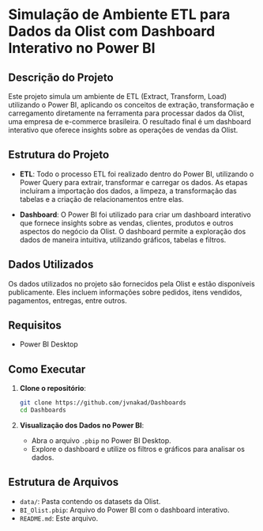 # Simulação de Ambiente ETL para Dados da Olist com Dashboard Interativo no Power BI

## Descrição do Projeto

Este projeto simula um ambiente de ETL (Extract, Transform, Load) utilizando o Power BI, aplicando os conceitos de extração, transformação e carregamento diretamente na ferramenta para processar dados da Olist, uma empresa de e-commerce brasileira. O resultado final é um dashboard interativo que oferece insights sobre as operações de vendas da Olist.

## Estrutura do Projeto

- **ETL**: Todo o processo ETL foi realizado dentro do Power BI, utilizando o Power Query para extrair, transformar e carregar os dados. As etapas incluíram a importação dos dados, a limpeza, a transformação das tabelas e a criação de relacionamentos entre elas.

- **Dashboard**: O Power BI foi utilizado para criar um dashboard interativo que fornece insights sobre as vendas, clientes, produtos e outros aspectos do negócio da Olist. O dashboard permite a exploração dos dados de maneira intuitiva, utilizando gráficos, tabelas e filtros.

## Dados Utilizados

Os dados utilizados no projeto são fornecidos pela Olist e estão disponíveis publicamente. Eles incluem informações sobre pedidos, itens vendidos, pagamentos, entregas, entre outros.

## Requisitos

- Power BI Desktop

## Como Executar

1. **Clone o repositório**:
    ```bash
    git clone https://github.com/jvnakad/Dashboards
    cd Dashboards
    ```

2. **Visualização dos Dados no Power BI**:
   - Abra o arquivo `.pbip` no Power BI Desktop.
   - Explore o dashboard e utilize os filtros e gráficos para analisar os dados.

## Estrutura de Arquivos

- `data/`: Pasta contendo os datasets da Olist.
- `BI_Olist.pbip`: Arquivo do Power BI com o dashboard interativo.
- `README.md`: Este arquivo.

